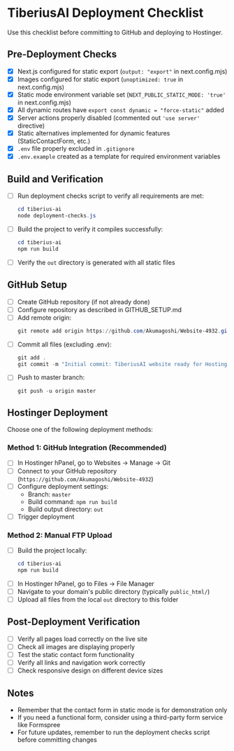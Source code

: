 # TiberiusAI Deployment Checklist

Use this checklist before committing to GitHub and deploying to Hostinger.

## Pre-Deployment Checks

- [x] Next.js configured for static export (`output: "export"` in next.config.mjs)
- [x] Images configured for static export (`unoptimized: true` in next.config.mjs)
- [x] Static mode environment variable set (`NEXT_PUBLIC_STATIC_MODE: 'true'` in next.config.mjs)
- [x] All dynamic routes have `export const dynamic = "force-static"` added
- [x] Server actions properly disabled (commented out `'use server'` directive)
- [x] Static alternatives implemented for dynamic features (StaticContactForm, etc.)
- [x] `.env` file properly excluded in `.gitignore`
- [x] `.env.example` created as a template for required environment variables

## Build and Verification

- [ ] Run deployment checks script to verify all requirements are met:
  ```powershell
  cd tiberius-ai
  node deployment-checks.js
  ```
- [ ] Build the project to verify it compiles successfully:
  ```powershell
  cd tiberius-ai
  npm run build
  ```
- [ ] Verify the `out` directory is generated with all static files

## GitHub Setup

- [ ] Create GitHub repository (if not already done)
- [ ] Configure repository as described in GITHUB_SETUP.md
- [ ] Add remote origin:
  ```powershell
  git remote add origin https://github.com/Akumagoshi/Website-4932.git
  ```
- [ ] Commit all files (excluding .env):
  ```powershell
  git add .
  git commit -m "Initial commit: TiberiusAI website ready for Hostinger deployment"
  ```
- [ ] Push to master branch:
  ```powershell
  git push -u origin master
  ```

## Hostinger Deployment

Choose one of the following deployment methods:

### Method 1: GitHub Integration (Recommended)

- [ ] In Hostinger hPanel, go to Websites → Manage → Git
- [ ] Connect to your GitHub repository (`https://github.com/Akumagoshi/Website-4932`)
- [ ] Configure deployment settings:
  - Branch: `master`
  - Build command: `npm run build`
  - Build output directory: `out`
- [ ] Trigger deployment

### Method 2: Manual FTP Upload

- [ ] Build the project locally:
  ```powershell
  cd tiberius-ai
  npm run build
  ```
- [ ] In Hostinger hPanel, go to Files → File Manager
- [ ] Navigate to your domain's public directory (typically `public_html/`)
- [ ] Upload all files from the local `out` directory to this folder

## Post-Deployment Verification

- [ ] Verify all pages load correctly on the live site
- [ ] Check all images are displaying properly
- [ ] Test the static contact form functionality
- [ ] Verify all links and navigation work correctly
- [ ] Check responsive design on different device sizes

## Notes

- Remember that the contact form in static mode is for demonstration only
- If you need a functional form, consider using a third-party form service like Formspree
- For future updates, remember to run the deployment checks script before committing changes
